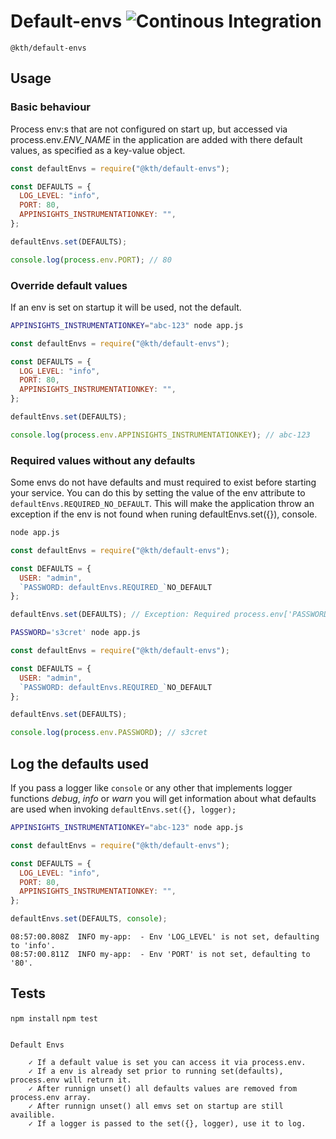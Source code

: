 # Default-envs ![Continous Integration](https://github.com/KTH/default-envs/actions/workflows/main.yml/badge.svg)

`@kth/default-envs`

## Usage

### Basic behaviour
Process env:s that are not configured on start up, but accessed via process.env._ENV_NAME_ in the application are added with there default values, as specified as a key-value object.

```javascript
const defaultEnvs = require("@kth/default-envs");

const DEFAULTS = {
  LOG_LEVEL: "info",
  PORT: 80,
  APPINSIGHTS_INSTRUMENTATIONKEY: "",
};

defaultEnvs.set(DEFAULTS);

console.log(process.env.PORT); // 80
```

### Override default values
If an env is set on startup it will be used, not the default.

```bash
APPINSIGHTS_INSTRUMENTATIONKEY="abc-123" node app.js
```

```javascript
const defaultEnvs = require("@kth/default-envs");

const DEFAULTS = {
  LOG_LEVEL: "info",
  PORT: 80,
  APPINSIGHTS_INSTRUMENTATIONKEY: "",
};

defaultEnvs.set(DEFAULTS);

console.log(process.env.APPINSIGHTS_INSTRUMENTATIONKEY); // abc-123
```

### Required values without any defaults
Some envs do not have defaults and must required to exist before starting your service. You can do this by setting the value of the env attribute to `defaultEnvs.REQUIRED_NO_DEFAULT`. This will make the application throw an exception if the env is not found when runing
defaultEnvs.set({}), console.

```bash
node app.js
```

```javascript
const defaultEnvs = require("@kth/default-envs");

const DEFAULTS = {
  USER: "admin",
  `PASSWORD: defaultEnvs.REQUIRED_`NO_DEFAULT
};

defaultEnvs.set(DEFAULTS); // Exception: Required process.env['PASSWORD'] does not exist.

```

```bash
PASSWORD='s3cret' node app.js
```

```javascript
const defaultEnvs = require("@kth/default-envs");

const DEFAULTS = {
  USER: "admin",
  `PASSWORD: defaultEnvs.REQUIRED_`NO_DEFAULT
};

defaultEnvs.set(DEFAULTS); 

console.log(process.env.PASSWORD); // s3cret

```

## Log the defaults used

If you pass a logger like `console` or any other that implements logger functions _debug_, _info_ or _warn_ you will get information about what defaults are used when invoking `defaultEnvs.set({}, logger);`

```bash
APPINSIGHTS_INSTRUMENTATIONKEY="abc-123" node app.js
```

```javascript
const defaultEnvs = require("@kth/default-envs");

const DEFAULTS = {
  LOG_LEVEL: "info",
  PORT: 80,
  APPINSIGHTS_INSTRUMENTATIONKEY: "",
};

defaultEnvs.set(DEFAULTS, console);
```

```log
08:57:00.808Z  INFO my-app:  - Env 'LOG_LEVEL' is not set, defaulting to 'info'.
08:57:00.811Z  INFO my-app:  - Env 'PORT' is not set, defaulting to '80'.
```

## Tests

`npm install`
`npm test`

```log

Default Envs

    ✓ If a default value is set you can access it via process.env.
    ✓ If a env is already set prior to running set(defaults), process.env will return it.
    ✓ After runnign unset() all defaults values are removed from process.env array.
    ✓ After runnign unset() all emvs set on startup are still availible.
    ✓ If a logger is passed to the set({}, logger), use it to log.

```
